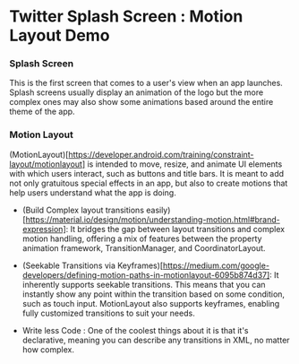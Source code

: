 # Twitter Splash Screen : Motion Layout Demo

### Splash Screen

This is the first screen that comes to a user's view when an app launches. Splash screens usually display an animation of the logo but the more complex ones may also show some  animations based around the entire theme of the app.


### Motion Layout

(MotionLayout)[https://developer.android.com/training/constraint-layout/motionlayout] is intended to move, resize, and animate UI elements with which users interact, such as buttons and title bars. It is meant to add not only gratuitous special effects in an app, but also to create motions that help users understand what the app is doing.

* (Build Complex layout transitions easily)[https://material.io/design/motion/understanding-motion.html#brand-expression]:
It bridges the gap between layout transitions and complex motion handling, offering a mix of features between the property animation framework, TransitionManager, and CoordinatorLayout.

* (Seekable Transitions via Keyframes)[https://medium.com/google-developers/defining-motion-paths-in-motionlayout-6095b874d37]:
It inherently supports seekable transitions. This means that you can instantly show any point within the transition based on some condition, such as touch input. MotionLayout also supports keyframes, enabling fully customized transitions to suit your needs.

* Write less Code :
One of the coolest things about it is that it's declarative, meaning you can describe any transitions in XML, no matter how complex.
